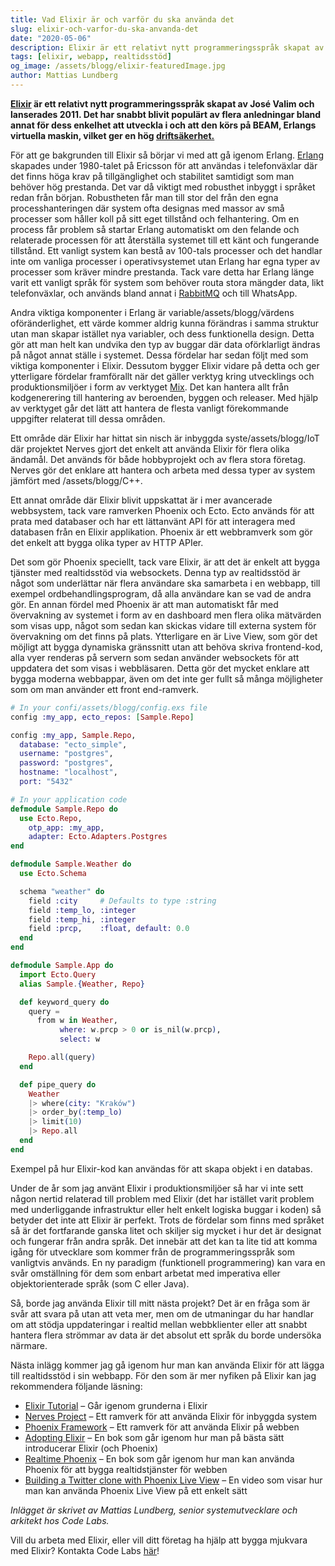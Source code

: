```yaml
---
title: Vad Elixir är och varför du ska använda det
slug: elixir-och-varfor-du-ska-anvanda-det
date: "2020-05-06"
description: Elixir är ett relativt nytt programmeringsspråk skapat av José Valim och lanserades 2011.
tags: [elixir, webapp, realtidsstöd]
og_image: /assets/blogg/elixir-featuredImage.jpg
author: Mattias Lundberg
---
```


**[Elixir](https/assets/blogg//elixir-lang.or/assets/blogg/) är ett relativt nytt programmeringsspråk skapat av José Valim och lanserades 2011. Det har snabbt blivit populärt av flera anledningar bland annat för dess enkelhet att utveckla i och att den körs på BEAM, Erlangs virtuella maskin, vilket ger en hög [driftsäkerhet.](https/assets/blogg//www.erlang-solutions.co/assets/blogg/blo/assets/blogg/which-companies-are-using-erlang-and-why-mytopdogstatus.html)**

För att ge bakgrunden till Elixir så börjar vi med att gå igenom Erlang. [Erlang](https/assets/blogg//www.erlang.or/assets/blogg/) skapades under 1980-talet på Ericsson för att användas i telefonväxlar där det finns höga krav på tillgänglighet och stabilitet samtidigt som man behöver hög prestanda. Det var då viktigt med robusthet inbyggt i språket redan från början. Robustheten får man till stor del från den egna processhanteringen där system ofta designas med massor av små processer som håller koll på sitt eget tillstånd och felhantering. Om en process får problem så startar Erlang automatiskt om den felande och relaterade processen för att återställa systemet till ett känt och fungerande tillstånd. Ett vanligt system kan bestå av 100-tals processer och det handlar inte om vanliga processer i operativsystemet utan Erlang har egna typer av processer som kräver mindre prestanda. Tack vare detta har Erlang länge varit ett vanligt språk för system som behöver routa stora mängder data, likt telefonväxlar, och används bland annat i [RabbitMQ](https/assets/blogg//www.rabbitmq.co/assets/blogg/) och till WhatsApp.

Andra viktiga komponenter i Erlang är variable/assets/blogg/värdens oföränderlighet, ett värde kommer aldrig kunna förändras i samma struktur utan man skapar istället nya variabler, och dess funktionella design. Detta gör att man helt kan undvika den typ av buggar där data oförklarligt ändras på något annat ställe i systemet. Dessa fördelar har sedan följt med som viktiga komponenter i Elixir. Dessutom bygger Elixir vidare på detta och ger ytterligare fördelar framförallt när det gäller verktyg kring utvecklings och produktionsmiljöer i form av verktyget [Mix](https/assets/blogg//elixir-lang.or/assets/blogg/getting-starte/assets/blogg/mix-ot/assets/blogg/introduction-to-mix.html). Det kan hantera allt från kodgenerering till hantering av beroenden, byggen och releaser. Med hjälp av verktyget går det lätt att hantera de flesta vanligt förekommande uppgifter relaterat till dessa områden.

Ett område där Elixir har hittat sin nisch är inbyggda syste/assets/blogg/IoT där projektet Nerves gjort det enkelt att använda Elixir för flera olika ändamål. Det används för både hobbyprojekt och av flera stora företag. Nerves gör det enklare att hantera och arbeta med dessa typer av system jämfört med /assets/blogg/C++.

Ett annat område där Elixir blivit uppskattat är i mer avancerade webbsystem, tack vare ramverken Phoenix och Ecto. Ecto används för att prata med databaser och har ett lättanvänt API för att interagera med databasen från en Elixir applikation. Phoenix är ett webbramverk som gör det enkelt att bygga olika typer av HTTP APIer.

Det som gör Phoenix speciellt, tack vare Elixir, är att det är enkelt att bygga tjänster med realtidsstöd via websockets. Denna typ av realtidsstöd är något som underlättar när flera användare ska samarbeta i en webbapp, till exempel ordbehandlingsprogram, då alla användare kan se vad de andra gör. En annan fördel med Phoenix är att man automatiskt får med övervakning av systemet i form av en dashboard men flera olika mätvärden som visas upp, något som sedan kan skickas vidare till externa system för övervakning om det finns på plats. Ytterligare en är Live View, som gör det möjligt att bygga dynamiska gränssnitt utan att behöva skriva frontend-kod, alla vyer renderas på servern som sedan använder websockets för att uppdatera det som visas i webbläsaren. Detta gör det mycket enklare att bygga moderna webbappar, även om det inte ger fullt så många möjligheter som om man använder ett front end-ramverk.

```elixir
# In your confi/assets/blogg/config.exs file
config :my_app, ecto_repos: [Sample.Repo]

config :my_app, Sample.Repo,
  database: "ecto_simple",
  username: "postgres",
  password: "postgres",
  hostname: "localhost",
  port: "5432"

# In your application code
defmodule Sample.Repo do
  use Ecto.Repo,
    otp_app: :my_app,
    adapter: Ecto.Adapters.Postgres
end

defmodule Sample.Weather do
  use Ecto.Schema

  schema "weather" do
    field :city     # Defaults to type :string
    field :temp_lo, :integer
    field :temp_hi, :integer
    field :prcp,    :float, default: 0.0
  end
end

defmodule Sample.App do
  import Ecto.Query
  alias Sample.{Weather, Repo}

  def keyword_query do
    query =
      from w in Weather,
           where: w.prcp > 0 or is_nil(w.prcp),
           select: w

    Repo.all(query)
  end

  def pipe_query do
    Weather
    |> where(city: "Kraków")
    |> order_by(:temp_lo)
    |> limit(10)
    |> Repo.all
  end
end
```

Exempel på hur Elixir-kod kan användas för att skapa objekt i en databas.

Under de år som jag använt Elixir i produktionsmiljöer så har vi inte sett någon nertid relaterad till problem med Elixir (det har istället varit problem med underliggande infrastruktur eller helt enkelt logiska buggar i koden) så betyder det inte att Elixir är perfekt. Trots de fördelar som finns med språket så är det fortfarande ganska litet och skiljer sig mycket i hur det är designat och fungerar från andra språk. Det innebär att det kan ta lite tid att komma igång för utvecklare som kommer från de programmeringsspråk som vanligtvis används. En ny paradigm (funktionell programmering) kan vara en svår omställning för dem som enbart arbetat med imperativa eller objektorienterade språk (som C eller Java).

Så, borde jag använda Elixir till mitt nästa projekt? Det är en fråga som är svår att svara på utan att veta mer, men om de utmaningar du har handlar om att stödja uppdateringar i realtid mellan webbklienter eller att snabbt hantera flera strömmar av data är det absolut ett språk du borde undersöka närmare.

Nästa inlägg kommer jag gå igenom hur man kan använda Elixir för att lägga till realtidsstöd i sin webbapp. För den som är mer nyfiken på Elixir kan jag rekommendera följande läsning:

- [Elixir Tutorial](https/assets/blogg//elixir-lang.or/assets/blogg/getting-starte/assets/blogg/introduction.html) – Går igenom grunderna i Elixir
- [Nerves Project](https/assets/blogg//www.nerves-project.or/assets/blogg/) – Ett ramverk för att använda Elixir för inbyggda system
- [Phoenix Framework](https/assets/blogg//www.phoenixframework.or/assets/blogg/) – Ett ramverk för att använda Elixir på webben
- [Adopting Elixir](https/assets/blogg//pragprog.co/assets/blogg/boo/assets/blogg/tvmelixi/assets/blogg/adopting-elixir) – En bok som går igenom hur man på bästa sätt introducerar Elixir (och Phoenix)
- [Realtime Phoenix](https/assets/blogg//pragprog.co/assets/blogg/boo/assets/blogg/sbsocket/assets/blogg/real-time-phoenix) – En bok som går igenom hur man kan använda Phoenix för att bygga realtidstjänster för webben
- [Building a Twitter clone with Phoenix Live View](https/assets/blogg//www.youtube.co/assets/blogg/watch?v=MZvmYaFkNJI&feature=emb_title) – En video som visar hur man kan använda Phoenix Live View på ett enkelt sätt

_Inlägget är skrivet av Mattias Lundberg, senior systemutvecklare och arkitekt hos Code Labs._

Vill du arbeta med Elixir, eller vill ditt företag ha hjälp att bygga mjukvara med Elixir? Kontakta Code Labs [här](mailto:contact@codelabs.se)!
